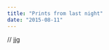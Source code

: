 ```yaml
---
title: "Prints from last night"
date: "2015-08-11"
---
```


<div class="content">
<p>// jjg</p>
<p><a href="assets/48-img_2171.jpg" target="_blank"> <img alt="" src="/preposterous/assets/48-img_2171.jpg"/> </a></p>
</div>

